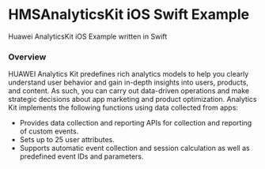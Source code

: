 # HMSAnalyticsKit iOS Swift Example
Huawei AnalyticsKit iOS Example written in Swift

<h3>Overview</h3>

HUAWEI Analytics Kit predefines rich analytics models to help you clearly understand user behavior and gain in-depth insights into users, products, and content. As such, you can carry out data-driven operations and make strategic decisions about app marketing and product optimization.
Analytics Kit implements the following functions using data collected from apps:

<ul>
  <li>Provides data collection and reporting APIs for collection and reporting of custom events.</li>
  <li>Sets up to 25 user attributes.</li>
  <li>Supports automatic event collection and session calculation as well as predefined event IDs and parameters.</li>
</ul>


